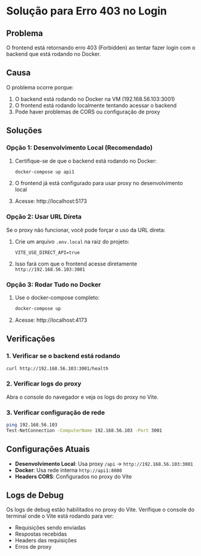 # Solução para Erro 403 no Login

## Problema
O frontend está retornando erro 403 (Forbidden) ao tentar fazer login com o backend que está rodando no Docker.

## Causa
O problema ocorre porque:
1. O backend está rodando no Docker na VM (192.168.56.103:3001)
2. O frontend está rodando localmente tentando acessar o backend
3. Pode haver problemas de CORS ou configuração de proxy

## Soluções

### Opção 1: Desenvolvimento Local (Recomendado)
1. Certifique-se de que o backend está rodando no Docker:
   ```bash
   docker-compose up api1
   ```

2. O frontend já está configurado para usar proxy no desenvolvimento local
3. Acesse: http://localhost:5173

### Opção 2: Usar URL Direta
Se o proxy não funcionar, você pode forçar o uso da URL direta:

1. Crie um arquivo `.env.local` na raiz do projeto:
   ```
   VITE_USE_DIRECT_API=true
   ```

2. Isso fará com que o frontend acesse diretamente `http://192.168.56.103:3001`

### Opção 3: Rodar Tudo no Docker
1. Use o docker-compose completo:
   ```bash
   docker-compose up
   ```

2. Acesse: http://localhost:4173

## Verificações

### 1. Verificar se o backend está rodando
```bash
curl http://192.168.56.103:3001/health
```

### 2. Verificar logs do proxy
Abra o console do navegador e veja os logs do proxy no Vite.

### 3. Verificar configuração de rede
```bash
ping 192.168.56.103
Test-NetConnection -ComputerName 192.168.56.103 -Port 3001
```

## Configurações Atuais

- **Desenvolvimento Local**: Usa proxy `/api` → `http://192.168.56.103:3001`
- **Docker**: Usa rede interna `http://api1:8080`
- **Headers CORS**: Configurados no proxy do Vite

## Logs de Debug
Os logs de debug estão habilitados no proxy do Vite. Verifique o console do terminal onde o Vite está rodando para ver:
- Requisições sendo enviadas
- Respostas recebidas
- Headers das requisições
- Erros de proxy 
